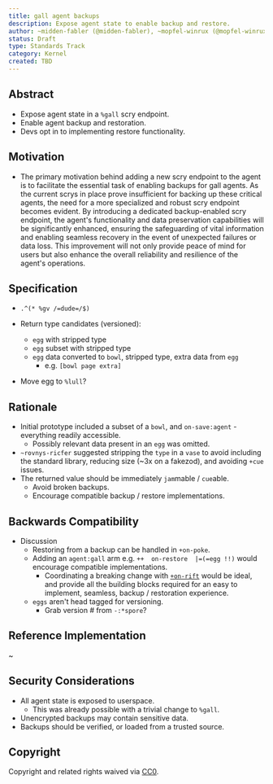 ```yaml
---
title: gall agent backups
description: Expose agent state to enable backup and restore.
author: ~midden-fabler (@midden-fabler), ~mopfel-winrux (@mopfel-winrux)
status: Draft
type: Standards Track
category: Kernel
created: TBD
---
```


## Abstract

* Expose agent state in a `%gall` scry endpoint.
* Enable agent backup and restoration.
* Devs opt in to implementing restore functionality.

## Motivation

* The primary motivation behind adding a new scry endpoint to the agent is to facilitate the essential task of enabling backups for gall agents. As the current scrys in place prove insufficient for backing up these critical agents, the need for a more specialized and robust scry endpoint becomes evident. By introducing a dedicated backup-enabled scry endpoint, the agent's functionality and data preservation capabilities will be significantly enhanced, ensuring the safeguarding of vital information and enabling seamless recovery in the event of unexpected failures or data loss. This improvement will not only provide peace of mind for users but also enhance the overall reliability and resilience of the agent's operations.

## Specification

* `.^(* %gv /=dude=/$)`
* Return type candidates (versioned):
  * `egg` with stripped type
  * `egg` subset with stripped type
  * `egg` data converted to `bowl`, stripped type, extra data from `egg`
    * e.g. `[bowl page extra]`

* Move egg to `%lull`?

## Rationale

* Initial prototype included a subset of a `bowl`, and `on-save:agent` - everything readily accessible.
  * Possibly relevant data present in an `egg` was omitted.
* `~rovnys-ricfer` suggested stripping the `type` in a `vase` to avoid including the standard library, reducing size (~3x on a fakezod), and avoiding `+cue` issues.
* The returned value should be immediately `jam`mable / `cue`able.
  * Avoid broken backups.
  * Encourage compatible backup / restore implementations.

## Backwards Compatibility

* Discussion
  * Restoring from a backup can be handled in `+on-poke`.
  * Adding an `agent:gall` arm e.g. `++  on-restore  |=(=egg !!)` would encourage compatible implementations.
    * Coordinating a breaking change with [`+on-rift`](../urbit/pull/5338) would be ideal, and provide all the building blocks required for an easy to implement, seamless, backup / restoration experience.
  * `eggs` aren't head tagged for versioning.
    * Grab version # from `-:*spore`?

## Reference Implementation

~

## Security Considerations

* All agent state is exposed to userspace.
  * This was already possible with a trivial change to `%gall`.
* Unencrypted backups may contain sensitive data.
* Backups should be verified, or loaded from a trusted source.

## Copyright

Copyright and related rights waived via [CC0](../LICENSE.md).
